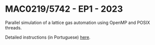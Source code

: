 # MAC0219/5742 - EP1 - 2023

Parallel simulation of a lattice gas automation using OpenMP and POSIX threads.

Detailed instructions (in Portuguese) [here](Enunciado%20EP1%202023.pdf).
